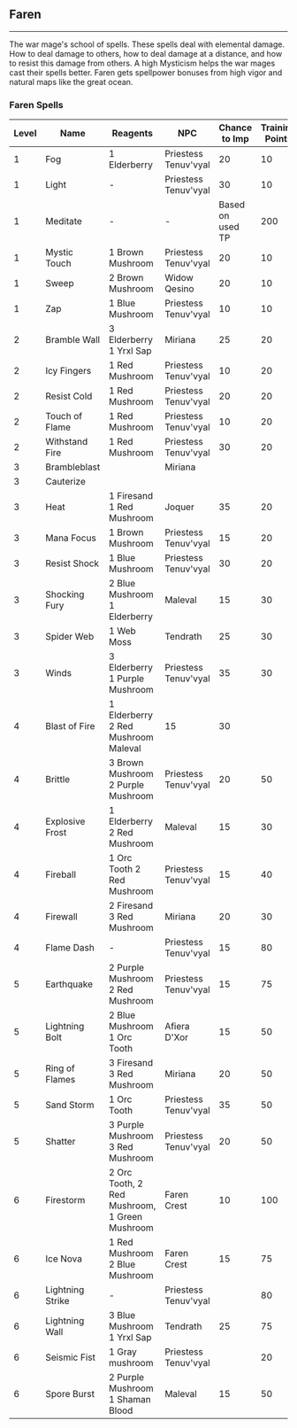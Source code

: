## Faren

---

The war mage's school of spells. These spells deal with elemental damage. How to deal damage to others, how to deal damage at a distance, and how to resist this damage from others. A high Mysticism helps the war mages cast their spells better. Faren gets spellpower bonuses from high vigor and natural maps like the great ocean.


### Faren Spells

| Level | Name | Reagents | NPC | Chance to Imp | Training Points |
| ----- | ---- | -------- | --- | ------------- | --------------- |
|1|		Fog|	1 Elderberry|	Priestess Tenuv'vyal|	20|	10|
|1|Light|	-	|Priestess Tenuv'vyal|	30|	10|
|1|Meditate	|-|	-	|Based on used TP|	200|
|1|Mystic Touch|	1 Brown Mushroom|	Priestess Tenuv'vyal|	20|	10|
|1|Sweep|	2 Brown Mushroom|	Widow Qesino|	20|	10|
|1|Zap|	1 Blue Mushroom	|Priestess Tenuv'vyal|	10|	10|
|2|		Bramble Wall|	3 Elderberry 1 Yrxl Sap|	Miriana|	25|	20|
|2|Icy Fingers|	1 Red Mushroom|	Priestess Tenuv'vyal|	10	|20|
|2|Resist Cold|	1 Red Mushroom|	Priestess Tenuv'vyal|	20|	20|
|2|Touch of Flame|	1 Red Mushroom|	Priestess Tenuv'vyal|	10|	20|
|2|Withstand Fire	|1 Red Mushroom|	Priestess Tenuv'vyal|	30|	20|
|3|		Brambleblast|	|	Miriana	|||
|3| Cauterize |||| |
|3|Heat|	1 Firesand 1 Red Mushroom|	Joquer|	35|	20|
|3|Mana Focus|	1 Brown Mushroom	|Priestess Tenuv'vyal|	15	|20|
|3|Resist Shock	|1 Blue Mushroom|	Priestess Tenuv'vyal|	30|20|
|3|Shocking Fury|	2 Blue Mushroom 1 Elderberry|Maleval	|15|	30|
|3|Spider Web|	1 Web Moss|	Tendrath	|25|	30|
|3|Winds	|3 Elderberry 1 Purple Mushroom	|Priestess Tenuv'vyal	|35|	30|
|4|		Blast of Fire|	1 Elderberry 2 Red Mushroom	Maleval|	15|	30|
|4|Brittle|	3 Brown Mushroom 2 Purple Mushroom|	Priestess Tenuv'vyal	|20	|50|
|4|Explosive Frost|	1 Elderberry 2 Red Mushroom	|Maleval|	15	|30|
|4|Fireball|	1 Orc Tooth 2 Red Mushroom|	Priestess Tenuv'vyal|	15|	40|
|4|Firewall	|2 Firesand 3 Red Mushroom|	Miriana	|20|	30|
|4|Flame Dash|	-	|Priestess Tenuv'vyal|	15|	80|
|5|		Earthquake|	2 Purple Mushroom 2 Red Mushroom|	Priestess Tenuv'vyal|	15|	75|
|5|Lightning Bolt|	2 Blue Mushroom 1 Orc Tooth|	Afiera D'Xor|	15|	50|
|5|Ring of Flames|	3 Firesand 3 Red Mushroom	|Miriana|	20|	50|
|5|Sand Storm|	1 Orc Tooth|	Priestess Tenuv'vyal|	35	|50|
|5|Shatter|	3 Purple Mushroom 3 Red Mushroom|	Priestess Tenuv'vyal|	20|	50|
|6|	Firestorm|	2 Orc Tooth, 2 Red Mushroom, 1 Green Mushroom |Faren Crest|	10|	100|
|6|Ice Nova|	1 Red Mushroom 2 Blue Mushroom|	Faren Crest|	15|	75|
|6|Lightning Strike|	-|	Priestess Tenuv'vyal|	|	80|
|6|Lightning Wall|	3 Blue Mushroom 1 Yrxl Sap|	Tendrath|	25|	75|
|6|Seismic Fist|	1 Gray mushroom	|Priestess Tenuv'vyal||		20|
|6|Spore Burst|	2 Purple Mushroom 1 Shaman Blood|	Maleval|	15|	50|